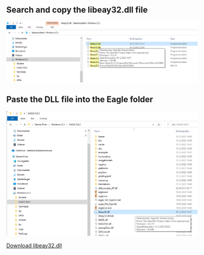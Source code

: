 ## Search and copy the libeay32.dll file

!['Schematic'](https://github.com/jarleven/PCB_Solder/raw/main/1ELx_7805/libeay32.dll/search.png)


## Paste the DLL file into the Eagle folder

!['Schematic'](https://github.com/jarleven/PCB_Solder/raw/main/1ELx_7805/libeay32.dll/paste.png)




[Download libeay32.dll](https://github.com/jarleven/PCB_Solder/raw/main/1ELx_7805/libeay32.dll/libeay32.dll "download")
